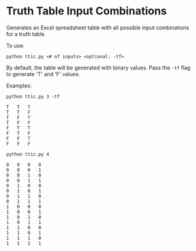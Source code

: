 # Truth Table Input Combinations
Generates an Excel spreadsheet table with all possible input combinations for a truth table.

To use:

`python ttic.py <# of inputs> <optional: -tf>`

By default, the table will be generated with binary values. Pass the `-tf` flag to generate 'T' and 'F' values.

Examples:

`python ttic.py 3 -tf`

```
T	T	T
T	T	F
T	F	T
T	F	F
F	T	T
F	T	F
F	F	T
F	F	F
```

`python ttic.py 4`

```
0	0	0	0
0	0	0	1
0	0	1	0
0	0	1	1
0	1	0	0
0	1	0	1
0	1	1	0
0	1	1	1
1	0	0	0
1	0	0	1
1	0	1	0
1	0	1	1
1	1	0	0
1	1	0	1
1	1	1	0
1	1	1	1
```
